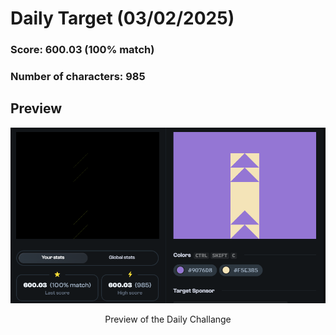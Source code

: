 # **Daily Target (03/02/2025)**

  

### Score: 600.03 (100% match)
### Number of characters: 985

## Preview

<div style="text-align: center;">

![Target Preview](target.png)

<p>Preview of the Daily Challange</p>

</div>

